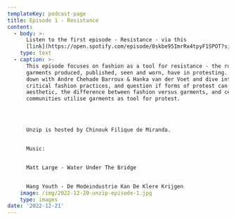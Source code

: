 ```yaml
---
templateKey: podcast-page
title: Episode 1 - Resistance
content:
  - body: >-
      Listen to the first episode - Resistance - via this
      [link](https://open.spotify.com/episode/0skbe95ImrRx4tpyF1SPOT?si=aecf6ca94790405d).
    type: text
  - caption: >-
      This episode focuses on fashion as a tool for resistance - the role
      garments produced, published, seen and worn, have in protesting. We sit
      down with Andre Chehade Barroux & Hanka van der Voet and dive into their
      critical fashion practices, and question if forms of protest can ever be
      aesthetic, the difference between fashion versus garments, and certain
      communities utilise garments as tool for protest. 




      Unzip is hosted by Chinouk Filique de Miranda.


      Music:


      Matt Large - Water Under The Bridge


      Hang Youth - De Modeindustrie Kan De Klere Krijgen
    image: /img/2022-12-20-unzip-episode-1.jpg
    type: images
date: '2022-12-21'
---
```


